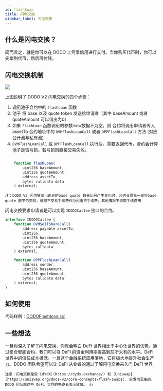 ```yaml
---
id: flashSwap
title: 闪电交换
sidebar_label: 闪电交换
---
```


## 什么是闪电交换？

简而言之，就是你可以在 DODO 上凭借信用进行支付。当你购买代币时，你可以先拿到代币，然后再付钱。

## 闪电交换机制

![](https://dodoex.github.io/cn/img/dodo_flash_swap_v2.png)

上图说明了 DODO V2 闪电交换的四个步骤：

1.  调用池子合约中的 `flashLoan` 函数
2.  池子 将 base 以及 quote token 发送给申请者（其中 baseAmount 或者 quoteAmount 可以借出为0）
3.  如果 `flashLoan` 函数调用的参数`data`数据不为空，则 合约将调用申请者传入 assetTo 合约地址中的 `DVMFlashLoanCall` 或者 `DPPFlashLoanCall` 方法 (对应公开池与私有池)
4.  `DVMFlashLoanCall` 或 `DPPFlashLoanCall` 执行后，需要返回代币，合约会计算池子是否亏损，若亏损则直接交易失败。

```javaScript

    function flashLoan(
        uint256 baseAmount,
        uint256 quoteAmount,
        address assetTo,
        bytes calldata data
    ) external;
```

`
注：DODO V2 闪电贷仅当返还的base quote 数量比例产生变化时，合约会预览一笔将base quote 磨平的交易，该磨平交易手续费作为闪电贷手续费。其他情况不收取手续费用
`


闪电交换要求申请者是可以实现 `IDODOCallee` 接口的合约。

```javascript
interface IDODOCallee {
    function DVMSellShareCall(
        address payable assetTo,
        uint256,
        uint256 baseAmount,
        uint256 quoteAmount,
        bytes calldata
    ) external;

    function DPPFlashLoanCall(
        address sender,
        uint256 baseAmount,
        uint256 quoteAmount,
        bytes calldata data
    ) external;
}
```

## 如何使用

代码样例：[DODOFlashloan.sol](https://github.com/DODOEX/dodo-example/blob/main/solidity/contracts/DODOFlashloan.sol)

## 一些想法

一旦你深入了解了闪电交换，你就会明白 DeFi 世界相比于中心化世界的优势。通过组合智能合约，我们可以将 DeFi 的资金利用率提高到前所未有的水平。DeFi 世界中的信任成本极低。一旦这个金融系统应用落地，它将极大地提升社会生产力。DODO 团队希望可以让 DeFi 从业者的通过了解闪电交换来入门 DeFi 世界。

`注意：闪电交换是受 [dYdX](https://dydx.exchange/) 和 [Uniswap](https://uniswap.org/docs/v2/core-concepts/flash-swaps). 启发而诞生的，DODO 团队向这些 DeFi 世界的先驱者表示致敬。 👍`
